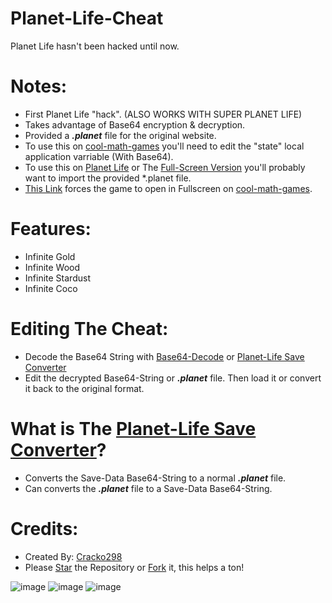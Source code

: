 # Planet-Life-Cheat
Planet Life hasn't been hacked until now.

# Notes:
- First Planet Life "hack". (ALSO WORKS WITH SUPER PLANET LIFE)
- Takes advantage of Base64 encryption & decryption.
- Provided a ***.planet*** file for the original website.
- To use this on [cool-math-games](https://coolmathgames.com) you'll need to edit the "state" local application varriable (With Base64).
- To use this on [Planet Life](https://www.planetlife.space/play) or The [Full-Screen Version](https://www.planetlife.space/static/game/index.html) you'll probably want to import the provided *.planet file.
- [This Link](//www.coolmathgames.com/sites/default/files/public_games/39874/) forces the game to open in Fullscreen on [cool-math-games](https://coolmathgames.com).

# Features:
- Infinite Gold
- Infinite Wood
- Infinite Stardust
- Infinite Coco

# Editing The Cheat:
- Decode the Base64 String with [Base64-Decode](https://www.base64decode.org/) or [Planet-Life Save Converter](https://github.com/Cracko298/Planet-Life-Save-Converter/releases/tag/v1.1-alpha-1)
- Edit the decrypted Base64-String or ***.planet*** file. Then load it or convert it back to the original format.

# What is The [Planet-Life Save Converter](https://github.com/Cracko298/Planet-Life-Save-Converter/releases/tag/v1.1-alpha-1)?
- Converts the Save-Data Base64-String to a normal ***.planet*** file.
- Can converts the ***.planet*** file to a Save-Data Base64-String.

# Credits:
- Created By: [Cracko298](https://github.com/Cracko298)
- Please [Star](https://github.com/Cracko298/Planet-Life-Cheat/stargazers) the Repository or [Fork](https://github.com/Cracko298/Planet-Life-Cheat/fork) it, this helps a ton!

![image](https://user-images.githubusercontent.com/78656905/138370958-50497b46-d567-4b14-b22f-97b80a65c3eb.png)
![image](https://user-images.githubusercontent.com/78656905/197082881-7e4fe773-dcb3-472b-9cb2-d62b201efa71.png)
![image](https://user-images.githubusercontent.com/78656905/197082983-668939f5-2a1a-4831-be10-3bf84336db97.png)

